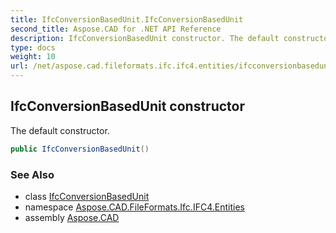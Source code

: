 ```yaml
---
title: IfcConversionBasedUnit.IfcConversionBasedUnit
second_title: Aspose.CAD for .NET API Reference
description: IfcConversionBasedUnit constructor. The default constructor
type: docs
weight: 10
url: /net/aspose.cad.fileformats.ifc.ifc4.entities/ifcconversionbasedunit/ifcconversionbasedunit/
---
```

## IfcConversionBasedUnit constructor

The default constructor.

```csharp
public IfcConversionBasedUnit()
```

### See Also

* class [IfcConversionBasedUnit](../)
* namespace [Aspose.CAD.FileFormats.Ifc.IFC4.Entities](../../ifcconversionbasedunit/)
* assembly [Aspose.CAD](../../../)


